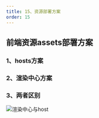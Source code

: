 ```yaml
---
title: 15、资源部署方案
order: 15
---
```

## 前端资源assets部署方案
### 1、hosts方案
### 2、渲染中心方案
### 3、两者区别
![渲染中心与host](https://robin2017.github.io/frontend-notes/images/host2render.png)